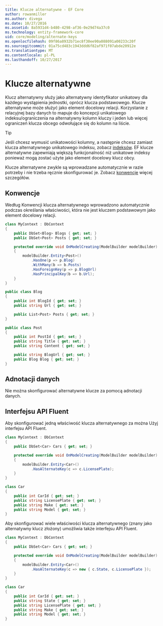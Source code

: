 ```yaml
---
title: Klucze alternatywne - EF Core
author: rowanmiller
ms.author: divega
ms.date: 10/27/2016
ms.assetid: 8a5931d4-b480-4298-af36-0e29d74a37c0
ms.technology: entity-framework-core
uid: core/modeling/alternate-keys
ms.openlocfilehash: 09f86a8932b71ec8f30ee90a088091a00233c20f
ms.sourcegitcommit: 01a75cd483c1943ddd6f82af971f07abde20912e
ms.translationtype: MT
ms.contentlocale: pl-PL
ms.lasthandoff: 10/27/2017
---
```

# <a name="alternate-keys"></a>Klucze alternatywne

Klucz alternatywny służy jako alternatywny identyfikator unikatowy dla każdego wystąpienia jednostki, oprócz klucza podstawowego. Klucze alternatywne może służyć jako element docelowy relacji. Korzystanie z relacyjnej bazy danych to mapuje do koncepcji unikatowego indeksu/ograniczenia na alternatywny kolumn kluczy i jeden lub więcej ograniczeń klucza obcego odwołujące się do kolumn na liście.

> [!TIP]  
> Jeśli chcesz wymusić unikatowości kolumny, a następnie chcesz zamiast klucza alternatywnego unikatowego indeksu, zobacz [indeksów](indexes.md). EF klucze alternatywne zapewniają większą funkcjonalność niż unikatowe indeksy ponieważ mogą zostać użyte jako element docelowy klucz obcy.

Klucze alternatywne zwykle są wprowadzane automatycznie w razie potrzeby i nie trzeba ręcznie skonfigurować je. Zobacz [konwencje](#conventions) więcej szczegółów.

## <a name="conventions"></a>Konwencje

Według Konwencji klucza alternatywnego wprowadzono automatycznie podczas określania właściwości, która nie jest kluczem podstawowym jako element docelowy relacji.

<!-- [!code-csharp[Main](samples/core/Modeling/Conventions/Samples/AlternateKey.cs?highlight=12)] -->
``` csharp
class MyContext : DbContext
{
    public DbSet<Blog> Blogs { get; set; }
    public DbSet<Post> Posts { get; set; }

    protected override void OnModelCreating(ModelBuilder modelBuilder)
    {
        modelBuilder.Entity<Post>()
            .HasOne(p => p.Blog)
            .WithMany(b => b.Posts)
            .HasForeignKey(p => p.BlogUrl)
            .HasPrincipalKey(b => b.Url);
    }
}

public class Blog
{
    public int BlogId { get; set; }
    public string Url { get; set; }

    public List<Post> Posts { get; set; }
}

public class Post
{
    public int PostId { get; set; }
    public string Title { get; set; }
    public string Content { get; set; }

    public string BlogUrl { get; set; }
    public Blog Blog { get; set; }
}
```

## <a name="data-annotations"></a>Adnotacji danych

Nie można skonfigurować alternatywne klucze za pomocą adnotacji danych.

## <a name="fluent-api"></a>Interfejsu API Fluent

Aby skonfigurować jedną właściwość klucza alternatywnego za można Użyj interfejsu API Fluent.

<!-- [!code-csharp[Main](samples/core/Modeling/FluentAPI/Samples/AlternateKeySingle.cs?highlight=7,8)] -->
``` csharp
class MyContext : DbContext
{
    public DbSet<Car> Cars { get; set; }

    protected override void OnModelCreating(ModelBuilder modelBuilder)
    {
        modelBuilder.Entity<Car>()
            .HasAlternateKey(c => c.LicensePlate);
    }
}

class Car
{
    public int CarId { get; set; }
    public string LicensePlate { get; set; }
    public string Make { get; set; }
    public string Model { get; set; }
}
```

Aby skonfigurować wiele właściwości klucza alternatywnego (znany jako alternatywny klucz złożony) umożliwia także interfejsu API Fluent.

<!-- [!code-csharp[Main](samples/core/Modeling/FluentAPI/Samples/AlternateKeyComposite.cs?highlight=7,8)] -->
``` csharp
class MyContext : DbContext
{
    public DbSet<Car> Cars { get; set; }

    protected override void OnModelCreating(ModelBuilder modelBuilder)
    {
        modelBuilder.Entity<Car>()
            .HasAlternateKey(c => new { c.State, c.LicensePlate });
    }
}

class Car
{
    public int CarId { get; set; }
    public string State { get; set; }
    public string LicensePlate { get; set; }
    public string Make { get; set; }
    public string Model { get; set; }
}
```

